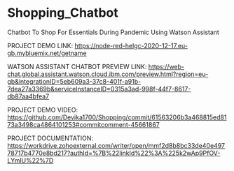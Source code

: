# Shopping_Chatbot
Chatbot To Shop For Essentials During Pandemic Using Watson Assistant


PROJECT DEMO LINK: https://node-red-helgc-2020-12-17.eu-gb.mybluemix.net/getname

WATSON ASSISTANT CHATBOT PREVIEW LINK:   https://web-chat.global.assistant.watson.cloud.ibm.com/preview.html?region=eu-gb&integrationID=5eb609a3-37c8-401f-a91b-7dea27a3369b&serviceInstanceID=0315a3ad-998f-44f7-8617-db87aa4bfea7

PROJECT DEMO VIDEO:
https://github.com/Devika1700/Shopping/commit/61563206b3a468815ed8173a3498ca4864101253#commitcomment-45661867

PROJECT DOCUMENTATION: https://workdrive.zohoexternal.com/writer/open/mmf2d8b8bc33de40e49778717b4770e8bd217?authId=%7B%22linkId%22%3A%225k2wAp9PfOV-LYmlU%22%7D
